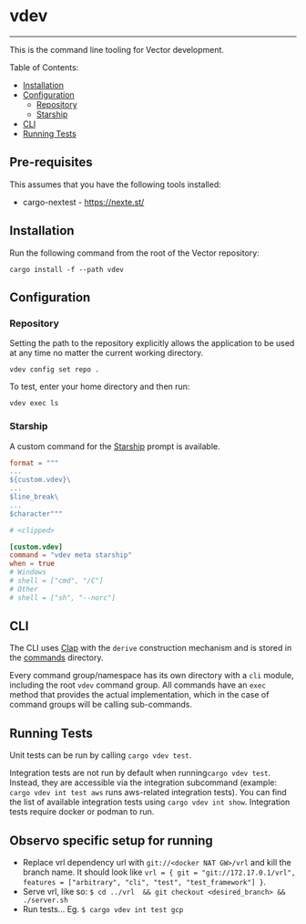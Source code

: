 # vdev

-----

This is the command line tooling for Vector development.

Table of Contents:

- [Installation](#installation)
- [Configuration](#configuration)
  - [Repository](#repository)
  - [Starship](#starship)
- [CLI](#cli)
- [Running Tests](#running-tests)

## Pre-requisites

This assumes that you have the following tools installed:

- cargo-nextest - https://nexte.st/

## Installation

Run the following command from the root of the Vector repository:

```text
cargo install -f --path vdev
```

## Configuration

### Repository

Setting the path to the repository explicitly allows the application to be used at any time no matter the current working directory.

```text
vdev config set repo .
```

To test, enter your home directory and then run:

```text
vdev exec ls
```

### Starship

A custom command for the [Starship](https://starship.rs) prompt is available.

```toml
format = """
...
${custom.vdev}\
...
$line_break\
...
$character"""

# <clipped>

[custom.vdev]
command = "vdev meta starship"
when = true
# Windows
# shell = ["cmd", "/C"]
# Other
# shell = ["sh", "--norc"]
```

## CLI

The CLI uses [Clap](https://github.com/clap-rs/clap) with the `derive` construction mechanism and is stored in the [commands](src/commands) directory.

Every command group/namespace has its own directory with a `cli` module, including the root `vdev` command group. All commands have an `exec` method that provides the actual implementation, which in the case of command groups will be calling sub-commands.


## Running Tests

Unit tests can be run by calling `cargo vdev test`.

Integration tests are not run by default when running`cargo vdev test`. Instead, they are accessible via the integration subcommand (example: `cargo vdev int test aws` runs aws-related integration tests). You can find the list of available integration tests using `cargo vdev int show`. Integration tests require docker or podman to run.


## Observo specific setup for running
* Replace vrl dependency url with `git://<docker NAT GW>/vrl` and kill the branch name. It should look like `vrl = { git = "git://172.17.0.1/vrl", features = ["arbitrary", "cli", "test", "test_framework"] }`.
* Serve vrl, like so: `$ cd ../vrl  && git checkout <desired_branch> && ./server.sh`
* Run tests... Eg. `$ cargo vdev int test gcp`